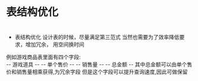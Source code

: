 # 表结构优化
# 

- 表结构优化
设计表的时候，尽量满足第三范式
当然也需要为了效率降低要求，增加冗余，
用空间换时间

例如游戏商品表里面有四个字段:  
      -- 游戏道具 -- 
      -- 单个售价 --
      -- 销售量 -- 
      -- 总金额 --
其中总金额可以由单个售价和销售量相乘获得,为冗余字段
但是这个字段可以提升查询速度,因此可做保留
